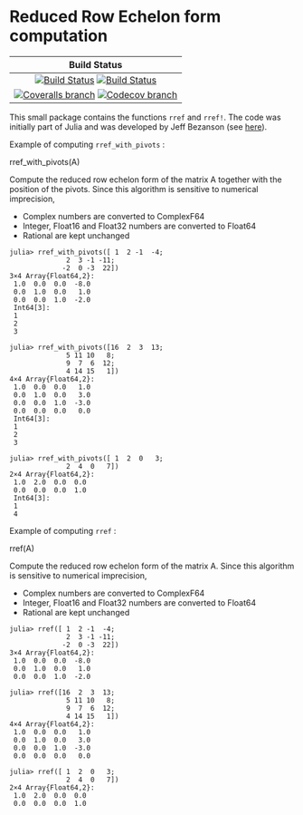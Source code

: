 # Reduced Row Echelon form computation

| **Build Status** |
|:----------------:|
| [![Build Status][build-img]][build-url] [![Build Status][winbuild-img]][winbuild-url] |
| [![Coveralls branch][coveralls-img]][coveralls-url] [![Codecov branch][codecov-img]][codecov-url] |

This small package contains the functions `rref` and `rref!`.
The code was initially part of Julia and was developed by Jeff Bezanson (see [here](https://github.com/JuliaLang/julia/pull/9804)).

[build-img]: https://travis-ci.org/blegat/RowEchelon.jl.svg?branch=master
[build-url]: https://travis-ci.org/blegat/RowEchelon.jl
[winbuild-img]: https://ci.appveyor.com/api/projects/status/h4q97x5fnhx20wnk/branch/master?svg=true
[winbuild-url]: https://ci.appveyor.com/project/blegat/rowechelon-jl/branch/master
[coveralls-img]: https://coveralls.io/repos/blegat/RowEchelon.jl/badge.svg?branch=master&service=github
[coveralls-url]: https://coveralls.io/github/blegat/RowEchelon.jl?branch=master
[codecov-img]: http://codecov.io/github/blegat/RowEchelon.jl/coverage.svg?branch=master
[codecov-url]: http://codecov.io/github/blegat/RowEchelon.jl?branch=master

Example of computing `rref_with_pivots` :

rref_with_pivots(A)

Compute the reduced row echelon form of the matrix A together with the
position of the pivots.
Since this algorithm is sensitive to numerical imprecision,
* Complex numbers are converted to ComplexF64
* Integer, Float16 and Float32 numbers are converted to Float64
* Rational are kept unchanged

```jldoctest
julia> rref_with_pivots([ 1  2 -1  -4;
              2  3 -1 -11;
             -2  0 -3  22])
3×4 Array{Float64,2}:
 1.0  0.0  0.0  -8.0
 0.0  1.0  0.0   1.0
 0.0  0.0  1.0  -2.0
 Int64[3]:
 1
 2
 3

julia> rref_with_pivots([16  2  3  13;
              5 11 10   8;
              9  7  6  12;
              4 14 15   1])
4×4 Array{Float64,2}:
 1.0  0.0  0.0   1.0
 0.0  1.0  0.0   3.0
 0.0  0.0  1.0  -3.0
 0.0  0.0  0.0   0.0
 Int64[3]:
 1
 2
 3

julia> rref_with_pivots([ 1  2  0   3;
              2  4  0   7])
2×4 Array{Float64,2}:
 1.0  2.0  0.0  0.0
 0.0  0.0  0.0  1.0
 Int64[3]:
 1
 4
```

Example of computing `rref` :

rref(A)

Compute the reduced row echelon form of the matrix A.
Since this algorithm is sensitive to numerical imprecision,
* Complex numbers are converted to ComplexF64
* Integer, Float16 and Float32 numbers are converted to Float64
* Rational are kept unchanged

```jldoctest
julia> rref([ 1  2 -1  -4;
              2  3 -1 -11;
             -2  0 -3  22])
3×4 Array{Float64,2}:
 1.0  0.0  0.0  -8.0
 0.0  1.0  0.0   1.0
 0.0  0.0  1.0  -2.0

julia> rref([16  2  3  13;
              5 11 10   8;
              9  7  6  12;
              4 14 15   1])
4×4 Array{Float64,2}:
 1.0  0.0  0.0   1.0
 0.0  1.0  0.0   3.0
 0.0  0.0  1.0  -3.0
 0.0  0.0  0.0   0.0

julia> rref([ 1  2  0   3;
              2  4  0   7])
2×4 Array{Float64,2}:
 1.0  2.0  0.0  0.0
 0.0  0.0  0.0  1.0
```